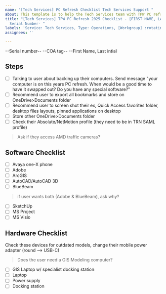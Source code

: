 ```yaml
---
name: "[Tech Services] PC Refresh Checklist Tech Services Support "
about: This template is to help the Tech Services team with TPW PC refreshes
title: "[Tech Services] TPW PC Refresh 2025 Checklist - [FIRST NAME, LAST INITIAL] -Device
  Serial Number- "
labels: 'Service: Tech Services, Type: Operations, [Workgroup] :rotating_light: MISSING'
assignees: ''

---
```


--Serial number--
--COA tag--
--First Name, Last intial<!--LastName-->

## Steps
- [ ] Talking to user about backing up their computers. Send message "your computer is on this years PC refresh. When would be a good time to have it swapped out? Do you have any special software?"
- [ ] Recommend user to export all bookmarks and store on OneDrive>Documents folder
- [ ] Recommend user to screen shot their ex, Quick Access favorites folder, desktop files layouts, pinned applications on desktop 
- [ ] Store other OneDrive>Documents folder
- [ ] Check their Absolute/NetMotion profile (they need to be in TRN SAML profile)
>Ask if they access AMD traffic cameras?

## Software Checklist
- [ ] Avaya one-X phone 
- [ ] Adobe
- [ ] ArcGIS 
- [ ] AutoCAD/AutoCAD 3D
- [ ] BlueBeam 
>if user wants both (Adobe & BlueBeam), ask why?
- [ ] SketchUp 
- [ ] MS Project
- [ ] MS Visio

## Hardware Checklist
Check these devices for outdated models, change their mobile power adapter (round --> USB-C)
>Does the user need a GIS Modeling computer?
- [ ]  GIS Laptop w/ specialist docking station
- [ ]  Laptop
- [ ]  Power supply
- [ ]  Docking station
